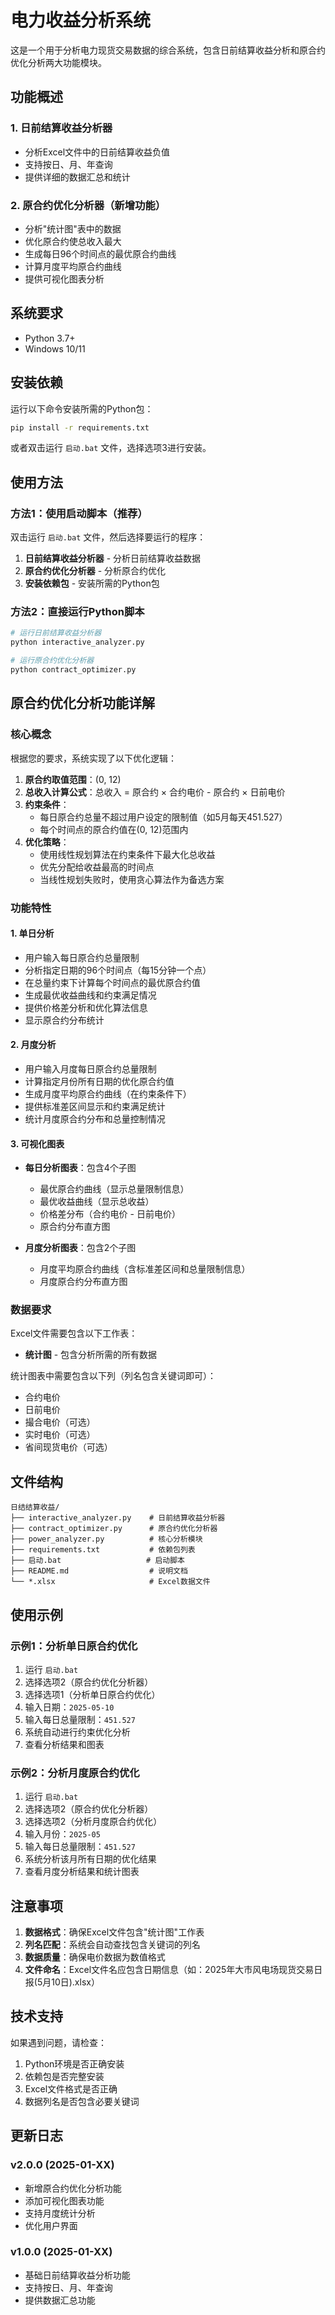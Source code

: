 # 电力收益分析系统

这是一个用于分析电力现货交易数据的综合系统，包含日前结算收益分析和原合约优化分析两大功能模块。

## 功能概述

### 1. 日前结算收益分析器
- 分析Excel文件中的日前结算收益负值
- 支持按日、月、年查询
- 提供详细的数据汇总和统计

### 2. 原合约优化分析器（新增功能）
- 分析"统计图"表中的数据
- 优化原合约使总收入最大
- 生成每日96个时间点的最优原合约曲线
- 计算月度平均原合约曲线
- 提供可视化图表分析

## 系统要求

- Python 3.7+
- Windows 10/11

## 安装依赖

运行以下命令安装所需的Python包：

```bash
pip install -r requirements.txt
```

或者双击运行 `启动.bat` 文件，选择选项3进行安装。

## 使用方法

### 方法1：使用启动脚本（推荐）

双击运行 `启动.bat` 文件，然后选择要运行的程序：

1. **日前结算收益分析器** - 分析日前结算收益数据
2. **原合约优化分析器** - 分析原合约优化
3. **安装依赖包** - 安装所需的Python包

### 方法2：直接运行Python脚本

```bash
# 运行日前结算收益分析器
python interactive_analyzer.py

# 运行原合约优化分析器
python contract_optimizer.py
```

## 原合约优化分析功能详解

### 核心概念

根据您的要求，系统实现了以下优化逻辑：

1. **原合约取值范围**：(0, 12)
2. **总收入计算公式**：总收入 = 原合约 × 合约电价 - 原合约 × 日前电价
3. **约束条件**：
   - 每日原合约总量不超过用户设定的限制值（如5月每天451.527）
   - 每个时间点的原合约值在(0, 12)范围内
4. **优化策略**：
   - 使用线性规划算法在约束条件下最大化总收益
   - 优先分配给收益最高的时间点
   - 当线性规划失败时，使用贪心算法作为备选方案

### 功能特性

#### 1. 单日分析
- 用户输入每日原合约总量限制
- 分析指定日期的96个时间点（每15分钟一个点）
- 在总量约束下计算每个时间点的最优原合约值
- 生成最优收益曲线和约束满足情况
- 提供价格差分析和优化算法信息
- 显示原合约分布统计

#### 2. 月度分析
- 用户输入月度每日原合约总量限制
- 计算指定月份所有日期的优化原合约值
- 生成月度平均原合约曲线（在约束条件下）
- 提供标准差区间显示和约束满足统计
- 统计月度原合约分布和总量控制情况

#### 3. 可视化图表
- **每日分析图表**：包含4个子图
  - 最优原合约曲线（显示总量限制信息）
  - 最优收益曲线（显示总收益）
  - 价格差分布（合约电价 - 日前电价）
  - 原合约分布直方图

- **月度分析图表**：包含2个子图
  - 月度平均原合约曲线（含标准差区间和总量限制信息）
  - 月度原合约分布直方图

### 数据要求

Excel文件需要包含以下工作表：
- **统计图** - 包含分析所需的所有数据

统计图表中需要包含以下列（列名包含关键词即可）：
- 合约电价
- 日前电价
- 撮合电价（可选）
- 实时电价（可选）
- 省间现货电价（可选）

## 文件结构

```
日结结算收益/
├── interactive_analyzer.py    # 日前结算收益分析器
├── contract_optimizer.py      # 原合约优化分析器
├── power_analyzer.py          # 核心分析模块
├── requirements.txt           # 依赖包列表
├── 启动.bat                   # 启动脚本
├── README.md                  # 说明文档
└── *.xlsx                     # Excel数据文件
```

## 使用示例

### 示例1：分析单日原合约优化

1. 运行 `启动.bat`
2. 选择选项2（原合约优化分析器）
3. 选择选项1（分析单日原合约优化）
4. 输入日期：`2025-05-10`
5. 输入每日总量限制：`451.527`
6. 系统自动进行约束优化分析
7. 查看分析结果和图表

### 示例2：分析月度原合约优化

1. 运行 `启动.bat`
2. 选择选项2（原合约优化分析器）
3. 选择选项2（分析月度原合约优化）
4. 输入月份：`2025-05`
5. 输入每日总量限制：`451.527`
6. 系统分析该月所有日期的优化结果
7. 查看月度分析结果和统计图表

## 注意事项

1. **数据格式**：确保Excel文件包含"统计图"工作表
2. **列名匹配**：系统会自动查找包含关键词的列名
3. **数据质量**：确保电价数据为数值格式
4. **文件命名**：Excel文件名应包含日期信息（如：2025年大市风电场现货交易日报(5月10日).xlsx）

## 技术支持

如果遇到问题，请检查：
1. Python环境是否正确安装
2. 依赖包是否完整安装
3. Excel文件格式是否正确
4. 数据列名是否包含必要关键词

## 更新日志

### v2.0.0 (2025-01-XX)
- 新增原合约优化分析功能
- 添加可视化图表功能
- 支持月度统计分析
- 优化用户界面

### v1.0.0 (2025-01-XX)
- 基础日前结算收益分析功能
- 支持按日、月、年查询
- 提供数据汇总功能 